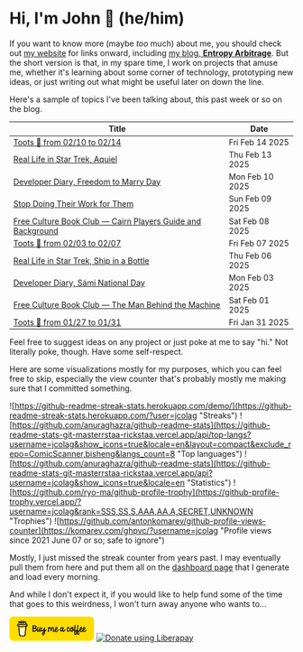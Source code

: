 # Hi, I'm John 👋 (he/him)

If you want to know more (maybe *too* much) about me, you should check out [my website](https://john.colagioia.net/) for links onward, including [my blog, **Entropy Arbitrage**](https://john.colagioia.net/blog).  But the short version is that, in my spare time, I work on projects that amuse me, whether it's learning about some corner of technology, prototyping new ideas, or just writing out what might be useful later on down the line.

Here's a sample of topics I've been talking about, this past week or so on the blog.

|Title|Date|
|-----|-------|
|[Toots 🦣 from 02/10 to 02/14](https://john.colagioia.net/blog/2025/02/14/week.html)|Fri Feb 14 2025|
|[Real Life in Star Trek, Aquiel](https://john.colagioia.net/blog/2025/02/13/aquiel.html)|Thu Feb 13 2025|
|[Developer Diary, Freedom to Marry Day](https://john.colagioia.net/blog/2025/02/10/freedom-marry.html)|Mon Feb 10 2025|
|[Stop Doing Their Work for Them](https://john.colagioia.net/blog/2025/02/09/resist.html)|Sun Feb 09 2025|
|[Free Culture Book Club — Cairn Players Guide and Background](https://john.colagioia.net/blog/2025/02/08/cairn-1.html)|Sat Feb 08 2025|
|[Toots 🦣 from 02/03 to 02/07](https://john.colagioia.net/blog/2025/02/07/week.html)|Fri Feb 07 2025|
|[Real Life in Star Trek, Ship in a Bottle](https://john.colagioia.net/blog/2025/02/06/ship-in-bottle.html)|Thu Feb 06 2025|
|[Developer Diary, Sámi National Day](https://john.colagioia.net/blog/2025/02/03/saami.html)|Mon Feb 03 2025|
|[Free Culture Book Club — The Man Behind the Machine](https://john.colagioia.net/blog/2025/02/01/man-machine.html)|Sat Feb 01 2025|
|[Toots 🦣 from 01/27 to 01/31](https://john.colagioia.net/blog/2025/01/31/week.html)|Fri Jan 31 2025|

Feel free to suggest ideas on any project or just poke at me to say "hi." Not literally poke, though. Have some self-respect.

Here are some visualizations mostly for my purposes, which you can feel free to skip, especially the view counter that's probably mostly me making sure that I committed something.

![https://github-readme-streak-stats.herokuapp.com/demo/](https://github-readme-streak-stats.herokuapp.com/?user=jcolag "Streaks")
![https://github.com/anuraghazra/github-readme-stats](https://github-readme-stats-git-masterrstaa-rickstaa.vercel.app/api/top-langs?username=jcolag&show_icons=true&locale=en&layout=compact&exclude_repo=ComicScanner,bisheng&langs_count=8 "Top languages")
![https://github.com/anuraghazra/github-readme-stats](https://github-readme-stats-git-masterrstaa-rickstaa.vercel.app/api?username=jcolag&show_icons=true&locale=en "Statistics")
![https://github.com/ryo-ma/github-profile-trophy](https://github-profile-trophy.vercel.app/?username=jcolag&rank=SSS,SS,S,AAA,AA,A,SECRET,UNKNOWN "Trophies")
![https://github.com/antonkomarev/github-profile-views-counter](https://komarev.com/ghpvc/?username=jcolag "Profile views since 2021 June 07 or so; safe to ignore")

Mostly, I just missed the streak counter from years past.  I may eventually pull them from here and put them all on the [dashboard page](https://github.com/jcolag/dash) that I generate and load every morning.

And while I don't expect it, if you would like to help fund some of the time that goes to this weirdness, I won't turn away anyone who wants to...

[<img src="images/default-yellow.png" alt="Buy Me a Coffee" width="150px"/>](https://www.buymeacoffee.com/jcolag)
<a href="https://liberapay.com/jcolag/donate"><img alt="Donate using Liberapay" src="https://liberapay.com/assets/widgets/donate.svg"></a>
